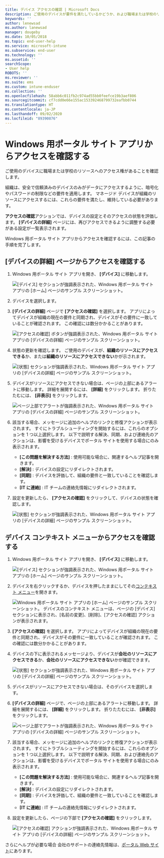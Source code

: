 ```yaml
---
title: デバイス アクセスの確認 | Microsoft Docs
description: ご使用のデバイスが要件を満たしているかどうか、および職場または学校のリソースにアクセスできるかどうか、デバイス アクセスを確認します。
keywords: ''
author: lenewsad
ms.author: lanewsad
manager: dougeby
ms.date: 10/05/2018
ms.topic: end-user-help
ms.service: microsoft-intune
ms.subservice: end-user
ms.technology: ''
ms.assetid: ''
searchScope:
- User help
ROBOTS: ''
ms.reviewer: ''
ms.suite: ems
ms.custom: intune-enduser
ms.collection: ''
ms.openlocfilehash: 58abb6c011fb2c974ad55bb0feefce19b3aef806
ms.sourcegitcommit: cf7cdd0e66e155ac153392468799732eafbb0744
ms.translationtype: HT
ms.contentlocale: ja-JP
ms.lasthandoff: 09/02/2020
ms.locfileid: "89390876"
---
```

# <a name="check-access-from-company-portal-app-for-windows"></a>Windows 用ポータル サイト アプリからアクセスを確認する

ご使用のデバイスに職場または学校のリソースへのアクセス権があることを確認します。 

組織は、安全で信頼済みのデバイスのみがデータにアクセスするように、暗号化やパスワードの制限などの要件を適用します。 マネージド デバイスが組織のリソースにアクセスするには、これらの要件を満たし、維持している必要があります。

**アクセスの確認**アクションでは、デバイスの設定とそのアクセスの状態を評価します。 **[デバイスの詳細]** ページには、再びアクセスできるように調整する必要がある設定が一覧表示されます。 

Windows 用ポータル サイト アプリからアクセスを確認するには、この記事の手順を完了します。  

## <a name="check-access-from-device-details-page"></a>[デバイスの詳細] ページからアクセスを確認する  
1. Windows 用ポータル サイト アプリを開き、 **[デバイス]** に移動します。  

    ![[デバイス] セクションが強調表示された、Windows 用ポータル サイト アプリの [ホーム] ページのサンプル スクリーンショット。](./media/1809_CheckAccess_Context_Select_Device.png)  
2. デバイスを選択します。  
3. **[デバイスの詳細]** ページで **[アクセスの確認]** を選択します。 アプリによってデバイスが組織の現在の要件と同期され、デバイスがその要件に一致していることが確認されます。 この確認には数分かかることがあります。  

    ![[アクセスの確認] ボタンが強調表示された、Windows 用ポータル サイト アプリの [デバイスの詳細] ページのサンプル スクリーンショット。](./media/1809_CheckAccess_Checking_Status.png) 

4. 状態の更新を確認します。 ご使用のデバイスが、**組織のリソースにアクセスできる**か、または**組織のリソースにアクセスできない**かが示されます。  

   ![[状態] セクションが強調表示された、Windows 用ポータル サイト アプリの [デバイスの詳細] ページのサンプル スクリーンショット。](./media/1809_CheckAccess_Device_details_status1.png)  
   
5. デバイスがリソースにアクセスできない場合は、ページの上部にあるアラートに移動します。 詳細を展開するには、 **[詳細]** をクリックします。 折りたたむには、 **[非表示]** をクリックします。  

    ![ページ上部でアラートが強調表示された、Windows 用ポータル サイト アプリの [デバイスの詳細] ページのサンプル スクリーンショット。](./media/1809_CheckAccess_Device_details_alert1.png)  

6. 該当する場合、メッセージに追加のヘルプのリンクと修復アクションが表示されます。 すぐにトラブルシューティングを開始するには、これらのオプションを 1 つ以上選択します。 以下で説明する解決、同期、および連絡先のアクションは、影響を受けるデバイスでポータル サイトを使用する場合にのみ表示されます。  

     * **[この問題を解決する方法]** : 使用可能な場合に、関連するヘルプ記事を開きます。  
     * **[解決]** : デバイスの設定にリダイレクトされます。  
     * **[同期]** : デバイスを評価して、組織の要件と一致していることを確認します。  
     * **[IT に連絡]** : IT チームの連絡先情報にリダイレクトされます。   
 
6. 設定を更新したら、 **[アクセスの確認]** をクリックして、デバイスの状態を確認します。  

    ![[状態] セクションが強調表示された、Windows 用ポータル サイト アプリの [デバイスの詳細] ページのサンプル スクリーンショット。](./media/1809_CheckAccess_Device_details_status1.png)  

## <a name="check-access-from-device-context-menu"></a>デバイス コンテキスト メニューからアクセスを確認する  
1. Windows 用ポータル サイト アプリを開き、 **[デバイス]** に移動します。  

    ![[デバイス] セクションが強調表示された、Windows 用ポータル サイト アプリの [ホーム] ページのサンプル スクリーンショット。](./media/1809_CheckAccess_Context_Select_Device.png)  

2. デバイスを右クリックするか、デバイスを押したままにしてその[コンテキスト メニュー](/windows/uwp/design/controls-and-patterns/menus)を開きます。  

    ![Windows 用ポータル サイト アプリの [ホーム] ページのサンプル スクリーンショット。 デバイスのコンテキスト メニューは、ページの **[デバイス]** セクションに表示され、[名前の変更]、[削除]、[アクセスの確認] アクションが表示されます。](./media/1809_DeviceContextMenu_Windows_CP.png)  
3. **[アクセスの確認]** を選択します。 アプリによってデバイスが組織の現在の要件と同期され、デバイスがその要件に一致していることが確認されます。 この確認には数分かかることがあります。  
 
4. デバイスの下に表示されるメッセージより、デバイスが**会社のリソースにアクセスできる**か、**会社のリソースにアクセスできない**かが確認できます。 

    ![[状態] セクションが強調表示された、Windows 用ポータル サイト アプリの [デバイスの詳細] ページのサンプル スクリーンショット。](./media/1809_CheckAccess_Context_Menu_Alert2.png) 

5. デバイスがリソースにアクセスできない場合は、そのデバイスを選択します。  
6. **[デバイスの詳細]** ページで、ページの上部にあるアラートに移動します。 詳細を展開するには、 **[詳細]** をクリックします。 折りたたむには、 **[非表示]** をクリックします。  

    ![ページ上部でアラートが強調表示された、Windows 用ポータル サイト アプリの [デバイスの詳細] ページのサンプル スクリーンショット。](./media/1809_CheckAccess_Device_details_alert1.png)  

6. 該当する場合、メッセージに追加のヘルプのリンクと修復アクションが表示されます。 すぐにトラブルシューティングを開始するには、これらのオプションを 1 つ以上選択します。 以下で説明する解決、同期、および連絡先のアクションは、影響を受けるデバイスでポータル サイトを使用する場合にのみ表示されます。  

     * **[この問題を解決する方法]** : 使用可能な場合に、関連するヘルプ記事を開きます。  
     * **[解決]** : デバイスの設定にリダイレクトされます。  
     * **[同期]** : デバイスを評価して、組織の要件と一致していることを確認します。  
     * **[IT に連絡]** : IT チームの連絡先情報にリダイレクトされます。    

7. 設定を更新したら、ページの下部で **[アクセスの確認]** をクリックします。  

    ![[アクセスの確認] アクションが強調表示された、Windows 用ポータル サイト アプリの [デバイスの詳細] ページのサンプル スクリーンショット。](./media/1809_CheckAccess_Device_details_button.png) 


さらにヘルプが必要な場合 会社のサポートの連絡先情報は、[ポータル Web サイト](https://go.microsoft.com/fwlink/?linkid=2010980)にあります。
